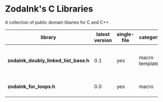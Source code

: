 # ZodaInk's C Libraries

A collection of public domain libaries for C and C++.

library                                | latest version | single-file | category       | description
---------------------------------------|----------------|-------------|----------------|------------------------------------------------
**zodaink_doubly_linked_list_base.h**  | 0.1            | yes         | macro template | A template to use for your doubly linked lists
**zodaink_for_loops.h**                | 0.0            | yes         | macro          | A handful of useful for loops

